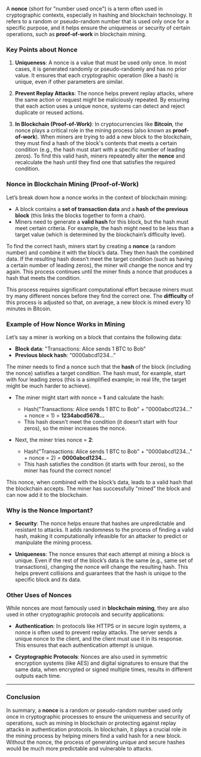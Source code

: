 A **nonce** (short for "number used once") is a term often used in cryptographic contexts, especially in hashing and blockchain technology. It refers to a random or pseudo-random number that is used only once for a specific purpose, and it helps ensure the uniqueness or security of certain operations, such as **proof-of-work** in blockchain mining.

### Key Points about Nonce

1. **Uniqueness**: A nonce is a value that must be used only once. In most cases, it is generated randomly or pseudo-randomly and has no prior value. It ensures that each cryptographic operation (like a hash) is unique, even if other parameters are similar.
  
2. **Prevent Replay Attacks**: The nonce helps prevent replay attacks, where the same action or request might be maliciously repeated. By ensuring that each action uses a unique nonce, systems can detect and reject duplicate or reused actions.

3. **In Blockchain (Proof-of-Work)**: In cryptocurrencies like **Bitcoin**, the nonce plays a critical role in the mining process (also known as **proof-of-work**). When miners are trying to add a new block to the blockchain, they must find a hash of the block's contents that meets a certain condition (e.g., the hash must start with a specific number of leading zeros). To find this valid hash, miners repeatedly alter the **nonce** and recalculate the hash until they find one that satisfies the required condition. 

### Nonce in Blockchain Mining (Proof-of-Work)

Let’s break down how a nonce works in the context of blockchain mining:

- A block contains a **set of transaction data** and a **hash of the previous block** (this links the blocks together to form a chain).
- Miners need to generate a **valid hash** for this block, but the hash must meet certain criteria. For example, the hash might need to be less than a target value (which is determined by the blockchain’s difficulty level).
  
To find the correct hash, miners start by creating a **nonce** (a random number) and combine it with the block’s data. They then hash the combined data. If the resulting hash doesn’t meet the target condition (such as having a certain number of leading zeros), the miner will change the nonce and try again. This process continues until the miner finds a nonce that produces a hash that meets the condition.

This process requires significant computational effort because miners must try many different nonces before they find the correct one. The **difficulty** of this process is adjusted so that, on average, a new block is mined every 10 minutes in Bitcoin.

### Example of How Nonce Works in Mining

Let’s say a miner is working on a block that contains the following data:

- **Block data**: "Transactions: Alice sends 1 BTC to Bob"
- **Previous block hash**: "0000abcd1234..."
  
The miner needs to find a nonce such that the **hash** of the block (including the nonce) satisfies a target condition. The hash must, for example, start with four leading zeros (this is a simplified example; in real life, the target might be much harder to achieve).

- The miner might start with nonce = **1** and calculate the hash:
  - Hash("Transactions: Alice sends 1 BTC to Bob" + "0000abcd1234..." + nonce = 1) = **1234abcd5678...**
  - This hash doesn't meet the condition (it doesn’t start with four zeros), so the miner increases the nonce.

- Next, the miner tries nonce = **2**:
  - Hash("Transactions: Alice sends 1 BTC to Bob" + "0000abcd1234..." + nonce = 2) = **0000abcd1234...**
  - This hash satisfies the condition (it starts with four zeros), so the miner has found the correct nonce!

This nonce, when combined with the block’s data, leads to a valid hash that the blockchain accepts. The miner has successfully "mined" the block and can now add it to the blockchain.

### Why is the Nonce Important?

- **Security**: The nonce helps ensure that hashes are unpredictable and resistant to attacks. It adds randomness to the process of finding a valid hash, making it computationally infeasible for an attacker to predict or manipulate the mining process.
  
- **Uniqueness**: The nonce ensures that each attempt at mining a block is unique. Even if the rest of the block’s data is the same (e.g., same set of transactions), changing the nonce will change the resulting hash. This helps prevent collisions and guarantees that the hash is unique to the specific block and its data.

### Other Uses of Nonces

While nonces are most famously used in **blockchain mining**, they are also used in other cryptographic protocols and security applications:

- **Authentication**: In protocols like HTTPS or in secure login systems, a nonce is often used to prevent replay attacks. The server sends a unique nonce to the client, and the client must use it in its response. This ensures that each authentication attempt is unique.
  
- **Cryptographic Protocols**: Nonces are also used in symmetric encryption systems (like AES) and digital signatures to ensure that the same data, when encrypted or signed multiple times, results in different outputs each time.

---

### Conclusion

In summary, a **nonce** is a random or pseudo-random number used only once in cryptographic processes to ensure the uniqueness and security of operations, such as mining in blockchain or protecting against replay attacks in authentication protocols. In blockchain, it plays a crucial role in the mining process by helping miners find a valid hash for a new block. Without the nonce, the process of generating unique and secure hashes would be much more predictable and vulnerable to attacks.